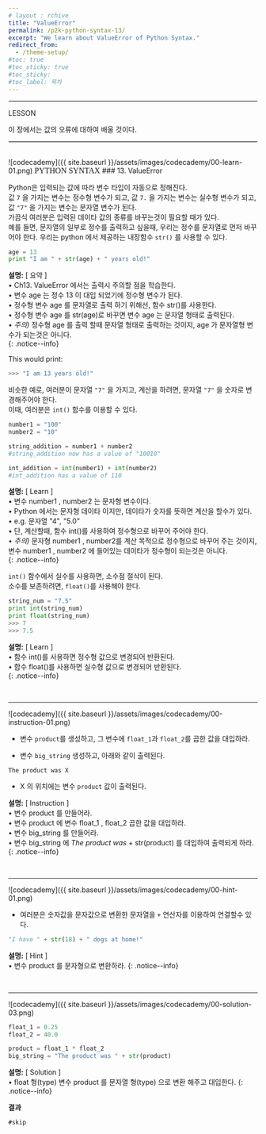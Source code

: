 ```yaml
---
# layout : rchive
title: "ValueError"
permalink: /p2k-python-syntax-13/
excerpt: "We learn about ValueError of Python Syntax."
redirect_from:
  - /theme-setup/
#toc: true
#toc_sticky: true
#toc_sticky:
#toc_label: 목차
---
```


  
   
<hr style="border: solid 1px #dddddd ;">    
LESSON    

이 장에서는 값의 오류에 대하여 배울 것이다.  

<hr style="border: solid 1px #dddddd ;">    
<br>
![codecademy]({{ site.baseurl }}/assets/images/codecademy/00-learn-01.png)    
<font size="3"  face="돋움">PYTHON SYNTAX</font> 
### 13. ValueError    


Python은 입력되는 값에 따라 변수 타입이 자동으로 정해진다.     
값 `7` 을 가지는 변수는 정수형 변수가 되고, 값 `7.` 을 가지는 변수는 실수형 변수가 되고, 값 `"7"` 을 가지는 변수는 문자열 변수가 된다.   
가끔식 여러분은 입력된 데이타 값의 종류를 바꾸는것이 필요할 때가 있다.    
예를 들면, 문자열의 일부로 정수를 출력하고 싶을때, 우리는 정수를 문자열로 먼저 바꾸어야 한다. 우리는 python 에서 제공하는 내장함수 `str()` 를 사용할 수 있다.    

```python
age = 13
print "I am " + str(age) + " years old!"
```
**설명:** [ 요약 ]       
• Ch13. ValueError 에서는 출력시 주의할 점을 학습한다.     
• 변수 age 는 정수 13 이 대입 되었기에 정수형 변수가 된다.     
• 정수형 변수 age 를 문자열로 출력 하기 위해선, 함수 str()를 사용한다.    
• 정수형 변수 age 를 str(age)로 바꾸면 변수 age 는 문자열 형태로 출력된다.    
• *주의)* 정수형 age 를 출력 할때 문자열 형태로 출력하는 것이지, age 가 문자열형 변수가 되는것은 아니다.  
{: .notice--info}

This would print:
``` python
>>> "I am 13 years old!"
```

비슷한 예로, 여러분이 문자열 `"7"` 을 가지고, 계산을 하려면, 문자열 `"7"` 을 숫자로 변경해주어야 한다.    
이때, 여러분은 `int()` 함수를 이용할 수 있다.     


```python
number1 = "100"
number2 = "10"

string_addition = number1 + number2 
#string_addition now has a value of "10010"

int_addition = int(number1) + int(number2)
#int_addition has a value of 110
```
**설명:** [ Learn ]     
• 변수 number1 , number2 는 문자형 변수이다.     
• Python 에서는 문자형 데이타 이지만, 데이타가 숫자를 뜻하면 계산을 할수가 있다.     
• e.g. 문자열 "4", "5.0"    
• 단, 계산할때, 함수 int()를 사용하여 정수형으로 바꾸어 주어야 한다.     
• *주의)* 문자형 number1 , number2를 계산 목적으로 정수형으로 바꾸어 주는 것이지,변수 number1 , number2 에 들어있는 데이타가 정수형이 되는것은 아니다.  
{: .notice--info}

`int()` 함수에서 실수를 사용하면, 소수점 절삭이 된다.    
소수를 보존하려면, `float()`를 사용해야 한다.    

```python
string_num = "7.5"
print int(string_num)
print float(string_num)
>>> 7
>>> 7.5
```

**설명:** [ Learn ]    
• 함수 int()를 사용하면 정수형 값으로 변경되어 반환된다.    
• 함수 float()를 사용하면 실수형 값으로 변경되어 반환된다.  
{: .notice--info}


<br>
<hr/>


![codecademy]({{ site.baseurl }}/assets/images/codecademy/00-instruction-01.png)    

* 변수 `product`를 생성하고, 그 변수에 `float_1`과 `float_2`를 곱한 값을 대입하라.    

* 변수 `big_string` 생성하고, 아래와 같이 출력된다.         

```
The product was X
```
* X 의 위치에는 변수 `product` 값이 출력된다.        

**설명:** [ Instruction ]     
• 변수 product 를 만들어라.    
• 변수 product 에 변수 float_1 , float_2 곱한 값을 대입하라.  
• 변수 big_string 를 만들어라.    
• 변수 big_string 에 *The product was* + str(product) 를 대입하여 출력되게 하라.   
{: .notice--info}

<p style="page-break-before: always;"></p>     
<br>
<hr/>


![codecademy]({{ site.baseurl }}/assets/images/codecademy/00-hint-01.png)    
* 여러분은 숫자값을 문자값으로 변환한 문자열을 `+` 연산자를 이용하여 연결할수 있다.    

```python
"I have " + str(18) + " dogs at home!"
```

**설명:** [ Hint ]    
• 변수 product 를 문자형으로 변환하라. 
{: .notice--info}


<br>
<hr/>

![codecademy]({{ site.baseurl }}/assets/images/codecademy/00-solution-03.png)    


```python
float_1 = 0.25
float_2 = 40.0

product = float_1 * float_2
big_string = "The product was " + str(product)
```

**설명:** [ Solution ]     
• float 형(type) 변수 product 를 문자열 형(type) 으로 변환 해주고 대입한다. 
{: .notice--info}



**결과**     
```
#skip 
```   
